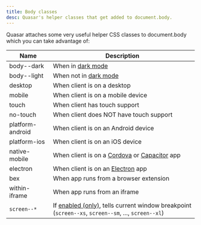 ```yaml
---
title: Body classes
desc: Quasar's helper classes that get added to document.body.
---
```


Quasar attaches some very useful helper CSS classes to document.body which you can take advantage of:

| Name | Description |
| --- | --- |
| body--dark | When in [dark mode](/style/dark-mode) |
| body--light | When not in [dark mode](/style/dark-mode) |
| desktop | When client is on a desktop |
| mobile | When client is on a mobile device |
| touch | When client has touch support |
| no-touch | When client does NOT have touch support |
| platform-android | When client is on an Android device |
| platform-ios | When client is on an iOS device |
| native-mobile | When client is on a [Cordova](/quasar-cli/developing-cordova-apps/introduction) or [Capacitor](/quasar-cli/developing-capacitor-apps/introduction) app |
| electron | When client is on an [Electron](/quasar-cli/developing-electron-apps/introduction) app |
| bex | When app runs from a browser extension |
| within-iframe | When app runs from an iframe |
| `screen--*` | If [enabled (only)](/options/screen-plugin#how-to-enable-body-classes), tells current window breakpoint (`screen--xs`, `screen--sm`, ..., `screen--xl`) |
